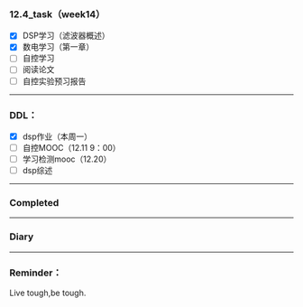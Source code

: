 ### 12.4_task（week14）

* [X] DSP学习（滤波器概述）
* [X] 数电学习（第一章）
* [ ] 自控学习
* [ ] 阅读论文
* [ ] 自控实验预习报告

---

### DDL：

* [X] dsp作业（本周一）
* [ ] 自控MOOC（12.11 9：00）
* [ ] 学习检测mooc（12.20）
* [ ] dsp综述

---

### Completed

---

### Diary

---

### Reminder：

Live tough,be tough.
